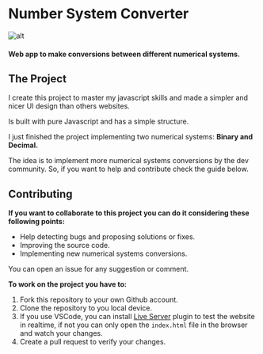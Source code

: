 # Number System Converter

![alt](https://res.cloudinary.com/dcko79fnp/image/upload/v1550701758/logo.svg)

#### Web app to make conversions between different numerical systems.


## The Project

I create this project to master my javascript skills and made a simpler and nicer UI design than others websites.

Is built with pure Javascript and has a simple structure.

I just finished the project implementing two numerical systems: **Binary and Decimal.**

The idea is to implement more numerical systems conversions by the dev community. So, if you want to help and contribute check the guide below.


## Contributing

**If you want to collaborate to this project you can do it considering these following points:**

  - Help detecting bugs and proposing solutions or fixes.
  - Improving the source code.
  - Implementing new numerical systems conversions.

You can open an issue for any suggestion or comment.

**To work on the project you have to:**

1. Fork this repository to your own Github account.
2. Clone the repository to you local device.
3. If you use VSCode, you can install [Live Server](https://marketplace.visualstudio.com/items?itemName=ritwickdey.LiveServer) plugin to test the website in realtime, if not you can only open the ``index.html`` file in the browser and watch your changes.
4. Create a pull request to verify your changes.



